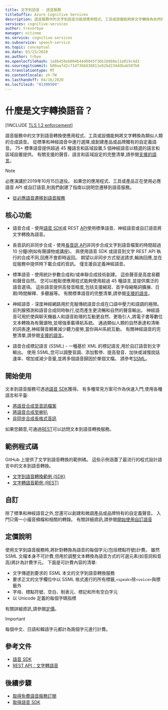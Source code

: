 ```yaml
---
title: 文字到語音 - 語音服務
titleSuffix: Azure Cognitive Services
description: 語音服務中的文字到語音功能使應用程式、工具或設備能夠將文字轉換為自然的類似人類的合成語音。 選擇預設的聲音或創建自己的自定義語音。
services: cognitive-services
author: trevorbye
manager: nitinme
ms.service: cognitive-services
ms.subservice: speech-service
ms.topic: conceptual
ms.date: 03/23/2020
ms.author: trbye
ms.openlocfilehash: 1a8b458eb004b44d0045f36b18d88e11e019c4d2
ms.sourcegitcommit: b80aafd2c71d7366838811e92bd234ddbab507b6
ms.translationtype: MT
ms.contentlocale: zh-TW
ms.lasthandoff: 04/16/2020
ms.locfileid: "81399509"
---
```

# <a name="what-is-text-to-speech"></a>什麼是文字轉換語音？

[!INCLUDE [TLS 1.2 enforcement](../../../includes/cognitive-services-tls-announcement.md)]

語音服務中的文字到語音轉換使應用程式、工具或設備能夠將文字轉換為類似人類的合成語音。 從標準和神經語音中進行選擇,或創建產品或品牌獨有的自定義語音。 75+ 標準語音提供超過 45 種語言和區域設置,5 個神經語音以精選的語言和區域設置提供。 有關支援的聲音、語言和區域設定的完整清單,請參閱[支援的語言](language-support.md#text-to-speech)。

> [!NOTE]
> 必應演講於2019年10月15日退役。 如果您的應用程式、工具或產品正在使用必應語音 API 或自訂語音,則我們創建了指南以説明您遷移到語音服務。
> - [從必應語音遷移到語音服務](how-to-migrate-from-bing-speech.md)

## <a name="core-features"></a>核心功能

* 語音合成 - 使用[語音 SDK](quickstarts/text-to-speech-audio-file.md)或 REST [API](rest-text-to-speech.md)使用標準語音、神經語音或自訂語音將文字轉換為語音。

* 長音訊的非同步合成 - 使用[長音訊 API](long-audio-api.md)非同步合成文字到語音檔案的時間超過 10 分鐘(例如有聲讀物或講座)。 與使用語音 SDK 或語音到文字 REST API 執行的合成不同,回應不會即時返回。 期望以非同步方式發送請求,輪詢回應,並在從服務中提供時下載合成的音訊。 僅支援自定義神經語音。

* 標準語音 - 使用統計參數合成和/或串聯合成技術創建。 這些聲音是高度易聽和聲音自然。 您可以輕鬆使應用程式能夠使用超過 45 種語言,並提供廣泛的語音選項。 這些語音提供高發音精度,包括支援縮寫、首字母縮略詞擴展、日期/時間解釋、多聽器等。 有關標準語音的完整清單,請參閱[支援的語言](language-support.md#text-to-speech)。

* 神經語音 - 深度神經網路用於克服傳統語音合成在口語中壓力和語調的極限。 前列腺預測和語音合成同時執行,從而產生更流暢和自然的聲音輸出。 神經語音可用於使與聊天機器人和語音助理的互動更自然、更吸引人,將電子書等數位文本轉換為有聲讀物,並增強車載導航系統。 通過類似人類的自然表達和清晰的詞表達,神經聲音顯著減少聽力疲勞,當你與AI系統互動。 有關神經語音的完整清單,請參閱[支援的語言](language-support.md#text-to-speech)。

* 語音合成標記語言 (SSML) - 一種基於 XML 的標記語言,用於自訂語音到文字輸出。 使用 SSML,您可以調整音調、添加暫停、提高發音、加快或減慢說話速率、增加或減少音量,並將多個語音歸因於單個文檔。 請參考[SSML](speech-synthesis-markup.md)。

## <a name="get-started"></a>開始使用

文本到語音服務可透過[語音 SDK](speech-sdk.md)獲得。 有多種常見方案可作為快速入門,使用各種語言和平臺:

* [將語音合成至音訊檔案](quickstarts/text-to-speech-audio-file.md)
* [將語音合成至喇叭](quickstarts/text-to-speech.md)
* [非同步合成長格式音訊](quickstarts/text-to-speech/async-synthesis-long-form-audio.md)

如果您願意,可通過[REST](rest-text-to-speech.md)可以訪問文本到語音轉換服務。

## <a name="sample-code"></a>範例程式碼

GitHub 上提供了文字到語音轉換的範例碼。 這些示例涵蓋了最流行的程式設計語言中的文本到語音轉換。

- [文字到語音轉換範例 (SDK)](https://github.com/Azure-Samples/cognitive-services-speech-sdk)
- [文字轉語音範例 (REST)](https://github.com/Azure-Samples/Cognitive-Speech-TTS)

## <a name="customization"></a>自訂

除了標準和神經語音之外,您還可以創建和微調產品或品牌特有的自定義聲音。 入門只需一小撮音頻檔和相關的轉錄。 有關詳細資訊,請參閱[開始使用自訂語音](how-to-custom-voice.md)

## <a name="pricing-note"></a>定價說明

使用文字到語音服務時,將針對轉換為語音的每個字元(包括標點符號)計費。 雖然 SSML 文檔本身不可計費,但用於調整文本轉換為語音方式的可選元素(如音詞和音高)將計為計費字元。 下面是可計費內容的清單:

- 文字傳遞到要求的 SSML 本文的文字到語音轉換服務
- 要求正文的文字欄位中以 SSML 格式進行的所有標籤,`<speak>`除`<voice>`與標籤外
- 字母、標點符號、空白、制表元、標記和所有空白字元
- 以 Unicode 定義的每個字碼指標

有關詳細資訊,請參閱[定價](https://azure.microsoft.com/pricing/details/cognitive-services/speech-services/)。

> [!IMPORTANT]
> 每個中文、日語和韓語字元都計為兩個字元進行計費。

## <a name="reference-docs"></a>參考文件

- [語音 SDK](speech-sdk.md)
- [REST API：文字轉語音](rest-text-to-speech.md)

## <a name="next-steps"></a>後續步驟

- [取得免費語音服務訂閱](get-started.md)
- [取得語音 SDK](speech-sdk.md)
